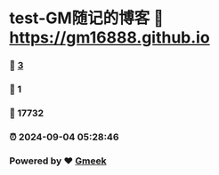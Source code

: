 # test-GM随记的博客 :link: https://gm16888.github.io 
### :page_facing_up: [3](https://gm16888.github.io/tag.html) 
### :speech_balloon: 1 
### :hibiscus: 17732 
### :alarm_clock: 2024-09-04 05:28:46 
### Powered by :heart: [Gmeek](https://github.com/Meekdai/Gmeek)
